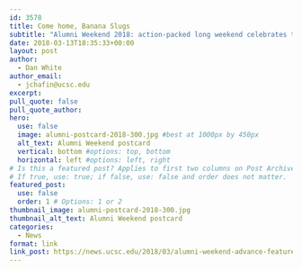 ```yaml
---
id: 3578
title: Come home, Banana Slugs
subtitle: "Alumni Weekend 2018: action-packed long weekend celebrates the best qualities of UC Santa Cruz"
date: 2018-03-13T18:35:33+00:00
layout: post
author:
  - Dan White
author_email:
  - jchafin@ucsc.edu
excerpt: 
pull_quote: false
pull_quote_author:
hero:
  use: false
  image: alumni-postcard-2018-300.jpg #best at 1000px by 450px
  alt_text: Alumni Weekend postcard
  vertical: bottom #options: top, bottom
  horizontal: left #options: left, right
# Is this a featured post? Applies to first two columns on Post Archive Page.
# If true, use: true; if false, use: false and order does not matter.
featured_post:
  use: false
  order: 1 # Options: 1 or 2
thumbnail_image: alumni-postcard-2018-300.jpg
thumbnail_alt_text: Alumni Weekend postcard
categories:
  - News
format: link
link_post: https://news.ucsc.edu/2018/03/alumni-weekend-advance-feature-2018.html
---
```

